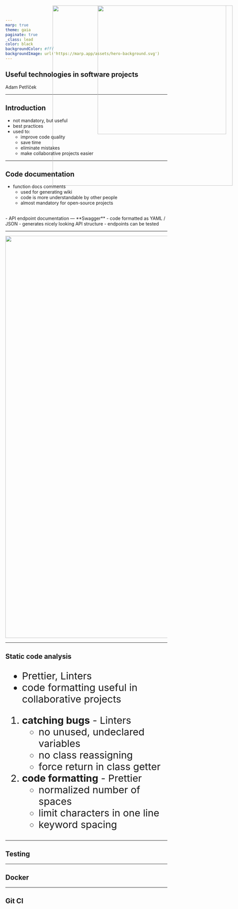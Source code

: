 ```yaml
---
marp: true
theme: gaia
paginate: true
_class: lead
color: black
backgroundColor: #fff
backgroundImage: url('https://marp.app/assets/hero-background.svg')
---
```


## Useful technologies in software projects

Adam Petříček

___

## Introduction

- not mandatory, but useful
- best practices
- used to:
    - improve code quality
    - save time
    - eliminate mistakes
    - make collaborative projects easier

___

## Code documentation
- function docs comments
    - used for generating wiki
    - code is more understandable by other people
    - almost mandatory for open-source projects
<br>
- API endpoint documentation &mdash; **Swagger**
    - code formatted as YAML / JSON
    - generates nicely looking API structure
    - endpoints can be tested

<div style="position: absolute; right: 25px; top: 25px;">
    <img width="560" src="https://www.arbystools.eu/storage/uploaded/9f04.png">
</div>

___

<div style="display: flex; align-items: center; justify-content: center;">
    <img width="1250" src="https://www.arbystools.eu/storage/uploaded/bf5b.png">
</div>

___

## Static code analysis

<div style="font-size: 1.9rem">

- Prettier, Linters
- code formatting useful in collaborative projects
1) **catching bugs** - Linters
    - no unused, undeclared variables
    - no class reassigning
    - force return in class getter
2) **code formatting** - Prettier
    - normalized number of spaces
    - limit characters in one line
    - keyword spacing
</div>

<div style="position: absolute; right: 45px; top: 25px;">
    <img width="400" src="https://www.arbystools.eu/storage/uploaded/7deb.png">
</div>

___

## Testing

___

## Docker

___

## Git CI